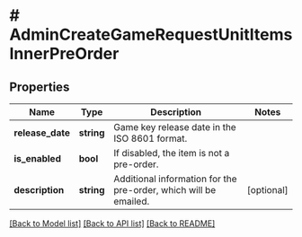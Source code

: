 # # AdminCreateGameRequestUnitItemsInnerPreOrder

## Properties

Name | Type | Description | Notes
------------ | ------------- | ------------- | -------------
**release_date** | **string** | Game key release date in the ISO 8601 format. |
**is_enabled** | **bool** | If disabled, the item is not a pre-order. |
**description** | **string** | Additional information for the pre-order, which will be emailed. | [optional]

[[Back to Model list]](../../README.md#models) [[Back to API list]](../../README.md#endpoints) [[Back to README]](../../README.md)
